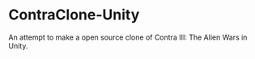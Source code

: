 # ContraClone-Unity
An attempt to make a open source clone of Contra III: The Alien Wars in Unity. 
